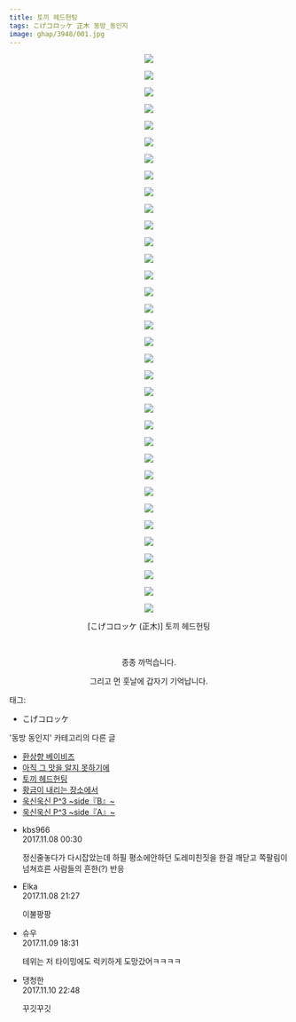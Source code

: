 ```yaml
---
title: 토끼 헤드헌팅
tags: こげコロッケ 正木 동방_동인지
image: ghap/3948/001.jpg
---
```

<div class="article">
<p style="text-align: center; clear: none; float: none;"><img src="{{ site.nasurl }}/ghap/3948/001.jpg"/></p>
<p style="text-align: center; clear: none; float: none;"><img src="{{ site.nasurl }}/ghap/3948/002.jpg"/></p>
<p style="text-align: center; clear: none; float: none;"><img src="{{ site.nasurl }}/ghap/3948/003.jpg"/></p>
<p style="text-align: center; clear: none; float: none;"><img src="{{ site.nasurl }}/ghap/3948/004.jpg"/></p>
<p style="text-align: center; clear: none; float: none;"><img src="{{ site.nasurl }}/ghap/3948/005.jpg"/></p>
<p style="text-align: center; clear: none; float: none;"><img src="{{ site.nasurl }}/ghap/3948/006.jpg"/></p>
<p style="text-align: center; clear: none; float: none;"><img src="{{ site.nasurl }}/ghap/3948/007.jpg"/></p>
<p style="text-align: center; clear: none; float: none;"><img src="{{ site.nasurl }}/ghap/3948/008.jpg"/></p>
<p style="text-align: center; clear: none; float: none;"><img src="{{ site.nasurl }}/ghap/3948/009.jpg"/></p>
<p style="text-align: center; clear: none; float: none;"><img src="{{ site.nasurl }}/ghap/3948/010.jpg"/></p>
<p style="text-align: center; clear: none; float: none;"><img src="{{ site.nasurl }}/ghap/3948/011.jpg"/></p>
<p style="text-align: center; clear: none; float: none;"><img src="{{ site.nasurl }}/ghap/3948/012.jpg"/></p>
<p style="text-align: center; clear: none; float: none;"><img src="{{ site.nasurl }}/ghap/3948/013.jpg"/></p>
<p style="text-align: center; clear: none; float: none;"><img src="{{ site.nasurl }}/ghap/3948/014.jpg"/></p>
<p style="text-align: center; clear: none; float: none;"><img src="{{ site.nasurl }}/ghap/3948/015.jpg"/></p>
<p style="text-align: center; clear: none; float: none;"><img src="{{ site.nasurl }}/ghap/3948/016.jpg"/></p>
<p style="text-align: center; clear: none; float: none;"><img src="{{ site.nasurl }}/ghap/3948/017.jpg"/></p>
<p style="text-align: center; clear: none; float: none;"><img src="{{ site.nasurl }}/ghap/3948/018.jpg"/></p>
<p style="text-align: center; clear: none; float: none;"><img src="{{ site.nasurl }}/ghap/3948/019.jpg"/></p>
<p style="text-align: center; clear: none; float: none;"><img src="{{ site.nasurl }}/ghap/3948/020.jpg"/></p>
<p style="text-align: center; clear: none; float: none;"><img src="{{ site.nasurl }}/ghap/3948/021.jpg"/></p>
<p style="text-align: center; clear: none; float: none;"><img src="{{ site.nasurl }}/ghap/3948/022.jpg"/></p>
<p style="text-align: center; clear: none; float: none;"><img src="{{ site.nasurl }}/ghap/3948/023.jpg"/></p>
<p style="text-align: center; clear: none; float: none;"><img src="{{ site.nasurl }}/ghap/3948/024.jpg"/></p>
<p style="text-align: center; clear: none; float: none;"><img src="{{ site.nasurl }}/ghap/3948/025.jpg"/></p>
<p style="text-align: center; clear: none; float: none;"><img src="{{ site.nasurl }}/ghap/3948/026.jpg"/></p>
<p style="text-align: center; clear: none; float: none;"><img src="{{ site.nasurl }}/ghap/3948/027.jpg"/></p>
<p style="text-align: center; clear: none; float: none;"><img src="{{ site.nasurl }}/ghap/3948/028.jpg"/></p>
<p style="text-align: center; clear: none; float: none;"><img src="{{ site.nasurl }}/ghap/3948/029.jpg"/></p>
<p style="text-align: center; clear: none; float: none;"><img src="{{ site.nasurl }}/ghap/3948/030.jpg"/></p>
<p style="text-align: center; clear: none; float: none;"><img src="{{ site.nasurl }}/ghap/3948/031.jpg"/></p>
<p style="text-align: center; clear: none; float: none;"><img src="{{ site.nasurl }}/ghap/3948/032.jpg"/></p>
<p style="text-align: center; clear: none; float: none;"><img src="{{ site.nasurl }}/ghap/3948/033.jpg"/></p>
<p style="text-align: center; clear: none; float: none;"><img src="{{ site.nasurl }}/ghap/3948/034.jpg"/></p>
<p style="text-align: center; clear: none; float: none;">[こげコロッケ (正木)] 토끼 헤드헌팅</p>
<p style="text-align: center; clear: none; float: none;"><br/></p>
<p style="text-align: center; clear: none; float: none;">종종 까먹습니다.</p>
<p style="text-align: center; clear: none; float: none;">그리고 먼 훗날에 갑자기 기억납니다.</p>
</div><div class="tagTrail">
<p>태그: </p>
<ul>
<li>こげコロッケ</li>
</ul>
</div><div class="another">
<p>'동방 동인지' 카테고리의 다른 글</p>
<ul>
<li><a href="/2017-11-12-ghap_3950">환상향 베이비즈</a></li>
<li><a href="/2017-11-12-ghap_3949">아직 그 맛을 알지 못하기에</a></li>
<li><a href="/2017-11-07-ghap_3948">토끼 헤드헌팅</a></li>
<li><a href="/2017-11-07-ghap_3947">황금이 내리는 장소에서</a></li>
<li><a href="/2017-11-07-ghap_3946">욱신욱신 P^3 ~side『B』~</a></li>
<li><a href="/2017-11-07-ghap_3945">욱신욱신 P^3 ~side『A』~</a></li>
</ul>
</div><div class="cb_module cb_fluid">
<div class="cb_wrt cb_profile">
<div class="comment">
<ul>
<li class="cb_thumb_off" id="comment15124932">
<div class="cb_comment_area">
<div class="cb_info_area">
<div class="cb_section">
<span class="cb_nick_name">kbs966</span>
</div>
<div class="cb_section">
<span class="cb_date">2017.11.08 00:30 </span>
</div>
</div>
<div class="cb_dsc_comment">
<p class="cb_dsc">
											정신줄놓다가 다시잡았는데 하필 평소에안하던 도레미친짓을 한걸 깨닫고 쪽팔림이 넘쳐흐른 사람들의 흔한(?) 반응
										</p>
</div>
</div></li>
<li class="cb_thumb_off" id="comment15125503">
<div class="cb_comment_area">
<div class="cb_info_area">
<div class="cb_section">
<span class="cb_nick_name">Elka</span>
</div>
<div class="cb_section">
<span class="cb_date">2017.11.08 21:27 </span>
</div>
</div>
<div class="cb_dsc_comment">
<p class="cb_dsc">
											이불팡팡
										</p>
</div>
</div></li>
<li class="cb_thumb_off" id="comment15126171">
<div class="cb_comment_area">
<div class="cb_info_area">
<div class="cb_section">
<span class="cb_nick_name">슈우</span>
</div>
<div class="cb_section">
<span class="cb_date">2017.11.09 18:31 </span>
</div>
</div>
<div class="cb_dsc_comment">
<p class="cb_dsc">
											테위는 저 타이밍에도 럭키하게 도망갔어ㅋㅋㅋㅋ
										</p>
</div>
</div></li>
<li class="cb_thumb_off" id="comment15126896">
<div class="cb_comment_area">
<div class="cb_info_area">
<div class="cb_section">
<span class="cb_nick_name">댕청한</span>
</div>
<div class="cb_section">
<span class="cb_date">2017.11.10 22:48 </span>
</div>
</div>
<div class="cb_dsc_comment">
<p class="cb_dsc">
											꾸깃꾸깃
										</p>
</div>
</div></li>
</ul>
</div>
</div><!-- commentList close -->
</div>
